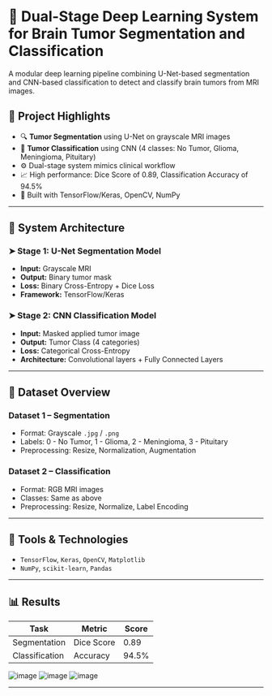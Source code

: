 # 🧠 Dual-Stage Deep Learning System for Brain Tumor Segmentation and Classification

A modular deep learning pipeline combining U-Net-based segmentation and CNN-based classification to detect and classify brain tumors from MRI images.


## 📌 Project Highlights

- 🔍 **Tumor Segmentation** using U-Net on grayscale MRI images  
- 🧠 **Tumor Classification** using CNN (4 classes: No Tumor, Glioma, Meningioma, Pituitary)  
- ⚙️ Dual-stage system mimics clinical workflow  
- 📈 High performance: Dice Score of 0.89, Classification Accuracy of 94.5%  
- 🧪 Built with TensorFlow/Keras, OpenCV, NumPy  

---
## 🔬 System Architecture

### ➤ Stage 1: U-Net Segmentation Model

- **Input:** Grayscale MRI
- **Output:** Binary tumor mask
- **Loss:** Binary Cross-Entropy + Dice Loss  
- **Framework:** TensorFlow/Keras

### ➤ Stage 2: CNN Classification Model

- **Input:** Masked applied tumor image
- **Output:** Tumor Class (4 categories)
- **Loss:** Categorical Cross-Entropy  
- **Architecture:** Convolutional layers + Fully Connected Layers

---

## 🧪 Dataset Overview

### Dataset 1 – Segmentation

- Format: Grayscale `.jpg` / `.png`
- Labels: 0 - No Tumor, 1 - Glioma, 2 - Meningioma, 3 - Pituitary  
- Preprocessing: Resize, Normalization, Augmentation

### Dataset 2 – Classification

- Format: RGB MRI images  
- Classes: Same as above  
- Preprocessing: Resize, Normalize, Label Encoding

---

## 🧰 Tools & Technologies

- `TensorFlow`, `Keras`, `OpenCV`, `Matplotlib`
- `NumPy`, `scikit-learn`, `Pandas`

---

## 📊 Results

| Task             | Metric           | Score     |
|------------------|------------------|-----------|
| Segmentation     | Dice Score       | 0.89      |
| Classification   | Accuracy         | 94.5%     |

![image](https://github.com/user-attachments/assets/dfaab99c-0861-4ef6-8ddb-d26fc52b507b)
![image](https://github.com/user-attachments/assets/947afd76-7fae-41c1-b5ba-d38a6f7332a7)
![image](https://github.com/user-attachments/assets/41511a06-35ec-43a8-82c2-8367ccab9fd4)

---
